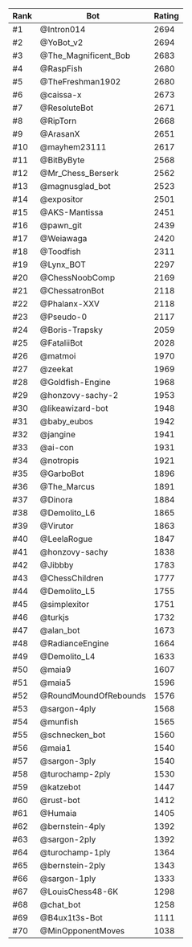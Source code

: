 Rank|Bot|Rating
---|---|---
#1|@Intron014|2694
#2|@YoBot_v2|2694
#3|@The_Magnificent_Bob|2683
#4|@RaspFish|2680
#5|@TheFreshman1902|2680
#6|@caissa-x|2673
#7|@ResoluteBot|2671
#8|@RipTorn|2668
#9|@ArasanX|2651
#10|@mayhem23111|2617
#11|@BitByByte|2568
#12|@Mr_Chess_Berserk|2562
#13|@magnusglad_bot|2523
#14|@expositor|2501
#15|@AKS-Mantissa|2451
#16|@pawn_git|2439
#17|@Weiawaga|2420
#18|@Toodfish|2311
#19|@Lynx_BOT|2297
#20|@ChessNoobComp|2169
#21|@ChessatronBot|2118
#22|@Phalanx-XXV|2118
#23|@Pseudo-0|2117
#24|@Boris-Trapsky|2059
#25|@FataliiBot|2028
#26|@matmoi|1970
#27|@zeekat|1969
#28|@Goldfish-Engine|1968
#29|@honzovy-sachy-2|1953
#30|@likeawizard-bot|1948
#31|@baby_eubos|1942
#32|@jangine|1941
#33|@ai-con|1931
#34|@notropis|1921
#35|@GarboBot|1896
#36|@The_Marcus|1891
#37|@Dinora|1884
#38|@Demolito_L6|1865
#39|@Virutor|1863
#40|@LeelaRogue|1847
#41|@honzovy-sachy|1838
#42|@Jibbby|1783
#43|@ChessChildren|1777
#44|@Demolito_L5|1755
#45|@simplexitor|1751
#46|@turkjs|1732
#47|@alan_bot|1673
#48|@RadianceEngine|1664
#49|@Demolito_L4|1633
#50|@maia9|1607
#51|@maia5|1596
#52|@RoundMoundOfRebounds|1576
#53|@sargon-4ply|1568
#54|@munfish|1565
#55|@schnecken_bot|1560
#56|@maia1|1540
#57|@sargon-3ply|1540
#58|@turochamp-2ply|1530
#59|@katzebot|1447
#60|@rust-bot|1412
#61|@Humaia|1405
#62|@bernstein-4ply|1392
#63|@sargon-2ply|1392
#64|@turochamp-1ply|1364
#65|@bernstein-2ply|1343
#66|@sargon-1ply|1333
#67|@LouisChess48-6K|1298
#68|@chat_bot|1258
#69|@B4ux1t3s-Bot|1111
#70|@MinOpponentMoves|1038

